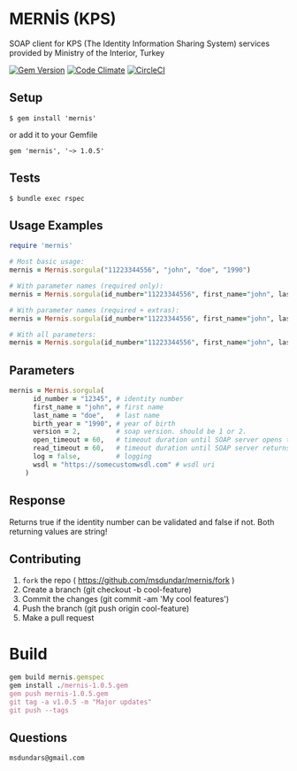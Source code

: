 # MERNİS (KPS)

SOAP client for KPS (The Identity Information Sharing System) services provided by Ministry of the Interior, Turkey

[![Gem Version](https://badge.fury.io/rb/mernis.svg)](http://badge.fury.io/rb/mernis)
[![Code Climate](https://codeclimate.com/github/msdundar/mernis/badges/gpa.svg)](https://codeclimate.com/github/msdundar/mernis)
[![CircleCI](https://circleci.com/gh/msdundar/mernis.svg?style=svg)](https://circleci.com/gh/msdundar/mernis)

## Setup

```
$ gem install 'mernis'
```

or add it to your Gemfile

```
gem 'mernis', '~> 1.0.5'
```

## Tests

```
$ bundle exec rspec
```

## Usage Examples

```ruby
require 'mernis'

# Most basic usage:
mernis = Mernis.sorgula("11223344556", "john", "doe", "1990")

# With parameter names (required only):
mernis = Mernis.sorgula(id_number="11223344556", first_name="john", last_name="doe", birth_year="1990")

# With parameter names (required + extras):
mernis = Mernis.sorgula(id_number="11223344556", first_name="john", last_name="doe", birth_year="1990", version = 2, log = false)

# With all parameters:
mernis = Mernis.sorgula(id_number="11223344556", first_name="john", last_name="doe", birth_year="1990", version = 2, open_timeout = 60, read_timeout = 60, log = false, wsdl = "https://somecustomwsdl.com" )

```

## Parameters

```ruby
mernis = Mernis.sorgula(
      id_number = "12345", # identity number
      first_name = "john", # first name
      last_name = "doe",   # last name
      birth_year = "1990", # year of birth
      version = 2,         # soap version. should be 1 or 2.
      open_timeout = 60,   # timeout duration until SOAP server opens the connection. in seconds.
      read_timeout = 60,   # timeout duration until SOAP server returns response. in seconds.
      log = false,         # logging
      wsdl = "https://somecustomwsdl.com" # wsdl uri
    )
```

## Response

Returns true if the identity number can be validated and false if not. Both returning values are string!

## Contributing

1. `fork` the repo ( https://github.com/msdundar/mernis/fork )
2. Create a branch (git checkout -b cool-feature)
3. Commit the changes (git commit -am 'My cool features')
4. Push the branch (git push origin cool-feature)
5. Make a pull request

# Build

```ruby
gem build mernis.gemspec
gem install ./mernis-1.0.5.gem
gem push mernis-1.0.5.gem
git tag -a v1.0.5 -m "Major updates"
git push --tags
```

## Questions

```
msdundars@gmail.com
```

